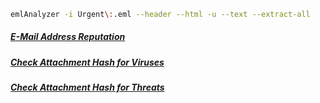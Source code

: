 ```bash
emlAnalyzer -i Urgent\:.eml --header --html -u --text --extract-all
```

##### [E-Mail Address Reputation](https://emailrep.io/)

##### [Check Attachment Hash for Viruses](https://www.virustotal.com/gui/home/search)
##### [Check Attachment Hash for Threats](https://labs.inquest.net/)